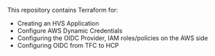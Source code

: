 This repository contains Terraform for:

- Creating an HVS Application
- Configure AWS Dynamic Credentials
- Configuring the OIDC Provider, IAM roles/policies on the AWS side
- Configuring OIDC from TFC to HCP
